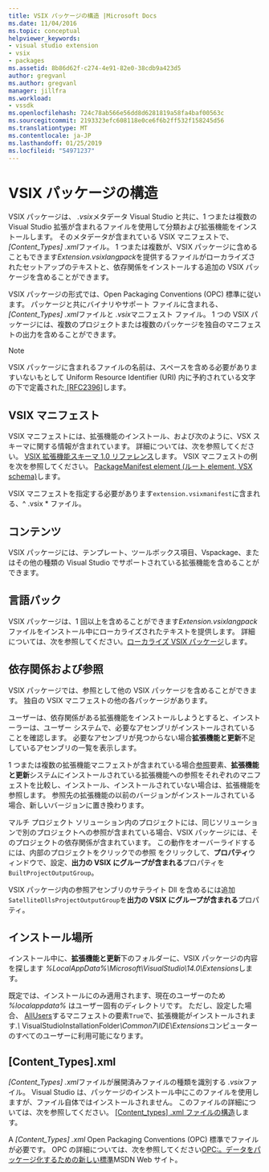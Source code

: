 ```yaml
---
title: VSIX パッケージの構造 |Microsoft Docs
ms.date: 11/04/2016
ms.topic: conceptual
helpviewer_keywords:
- visual studio extension
- vsix
- packages
ms.assetid: 8b86d62f-c274-4e91-82e0-38cdb9a423d5
author: gregvanl
ms.author: gregvanl
manager: jillfra
ms.workload:
- vssdk
ms.openlocfilehash: 724c78ab566e56dd8d6281819a58fa4baf00563c
ms.sourcegitcommit: 2193323efc608118e0ce6f6b2ff532f158245d56
ms.translationtype: MT
ms.contentlocale: ja-JP
ms.lasthandoff: 01/25/2019
ms.locfileid: "54971237"
---
```

# <a name="anatomy-of-a-vsix-package"></a>VSIX パッケージの構造
VSIX パッケージは、 *.vsix*メタデータ Visual Studio と共に、1 つまたは複数の Visual Studio 拡張が含まれるファイルを使用して分類および拡張機能をインストールします。 そのメタデータが含まれている VSIX マニフェストで、 *[Content_Types] .xml*ファイル。 1 つまたは複数が、VSIX パッケージに含めることもできます*Extension.vsixlangpack*を提供するファイルがローカライズされたセットアップのテキストと、依存関係をインストールする追加の VSIX パッケージを含めることができます。  
  
 VSIX パッケージの形式では、Open Packaging Conventions (OPC) 標準に従います。 パッケージと共にバイナリやサポート ファイルに含まれる、 *[Content_Types] .xml*ファイルと *.vsix*マニフェスト ファイル。 1 つの VSIX パッケージには、複数のプロジェクトまたは複数のパッケージを独自のマニフェストの出力を含めることができます。  
  
> [!NOTE]
>  VSIX パッケージに含まれるファイルの名前は、スペースを含める必要がありますいないもとして Uniform Resource Identifier (URI) 内に予約されている文字の下で定義された[ \[RFC2396\]](http://go.microsoft.com/fwlink/?LinkId=90339)します。  
  
## <a name="the-vsix-manifest"></a>VSIX マニフェスト  
 VSIX マニフェストには、拡張機能のインストール、および次のように、VSX スキーマに関する情報が含まれています。 詳細については、次を参照してください。 [VSIX 拡張機能スキーマ 1.0 リファレンス](https://msdn.microsoft.com/library/76e410ec-b1fb-4652-ac98-4a4c52e09a2b)します。 VSIX マニフェストの例を次を参照してください。 [PackageManifest element (ルート element, VSX schema)](https://msdn.microsoft.com/library/f8ae42ba-775a-4d2b-976a-f556e147f187)します。  
  
 VSIX マニフェストを指定する必要があります`extension.vsixmanifest`に含まれる、^ .vsix * ファイル。  
  
## <a name="the-content"></a>コンテンツ  
 VSIX パッケージには、テンプレート、ツールボックス項目、Vspackage、またはその他の種類の Visual Studio でサポートされている拡張機能を含めることができます。  
  
## <a name="language-packs"></a>言語パック  
 VSIX パッケージは、1 回以上を含めることができます*Extension.vsixlangpack*ファイルをインストール中にローカライズされたテキストを提供します。 詳細については、次を参照してください。[ローカライズ VSIX パッケージ](../extensibility/localizing-vsix-packages.md)します。  
  
## <a name="dependencies-and-references"></a>依存関係および参照  
 VSIX パッケージでは、参照として他の VSIX パッケージを含めることができます。 独自の VSIX マニフェストの他の各パッケージがあります。  
  
 ユーザーは、依存関係がある拡張機能をインストールしようとすると、インストーラーは、ユーザー システムで、必要なアセンブリがインストールされていることを確認します。 必要なアセンブリが見つからない場合**拡張機能と更新**不足しているアセンブリの一覧を表示します。  
  
 1 つまたは複数の拡張機能マニフェストが含まれている場合[参照](/previous-versions/visualstudio/visual-studio-2010/dd393687(v=vs.100))要素、**拡張機能と更新**システムにインストールされている拡張機能への参照をそれぞれのマニフェストを比較し、インストール、インストールされていない場合は、拡張機能を参照します。 参照先の拡張機能の以前のバージョンがインストールされている場合、新しいバージョンに置き換わります。  
  
 マルチ プロジェクト ソリューション内のプロジェクトには、同じソリューションで別のプロジェクトへの参照が含まれている場合、VSIX パッケージには、そのプロジェクトの依存関係が含まれています。 この動作をオーバーライドするには、内部のプロジェクトをクリックでの参照 をクリックして、**プロパティ**ウィンドウで、設定、**出力の VSIX にグループが含まれる**プロパティを`BuiltProjectOutputGroup`。  
  
 VSIX パッケージ内の参照アセンブリのサテライト Dll を含めるには追加`SatelliteDllsProjectOutputGroup`を**出力の VSIX にグループが含まれる**プロパティ。  
  
## <a name="installation-location"></a>インストール場所  
 インストール中に、**拡張機能と更新**下のフォルダーに、VSIX パッケージの内容を探します *%LocalAppData%\Microsoft\VisualStudio\14.0\Extensions*します。  
  
 既定では、インストールにのみ適用されます、現在のユーザーのため *%localappdata%* はユーザー固有のディレクトリです。 ただし、設定した場合、 [AllUsers](https://msdn.microsoft.com/library/ac817f50-3276-4ddb-b467-8bbb1432455b)するマニフェストの要素`True`で、拡張機能がインストールされます<em>.\\</em> VisualStudioInstallationFolder<em>\Common7\IDE\Extensions</em>コンピューターのすべてのユーザーに利用可能になります。  
  
## <a name="contenttypesxml"></a>[Content_Types].xml  
 *[Content_Types] .xml*ファイルが展開済みファイルの種類を識別する *.vsix*ファイル。 Visual Studio は、パッケージのインストール中にこのファイルを使用しますが、ファイル自体ではインストールされません。 このファイルの詳細については、次を参照してください。 [[Content_types] .xml ファイルの構造](the-structure-of-the-content-types-dot-xml-file.md)します。  
  
 A *[Content_Types] .xml* Open Packaging Conventions (OPC) 標準でファイルが必要です。 OPC の詳細については、次を参照してください[OPC:。データをパッケージ化するための新しい標準](https://blogs.msdn.microsoft.com/msdnmagazine/2007/08/08/opc-a-new-standard-for-packaging-your-data/)MSDN Web サイト。